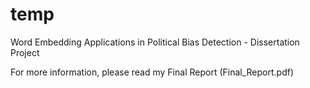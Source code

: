 # temp
 Word Embedding Applications in Political Bias Detection - Dissertation Project

For more information, please read my Final Report (Final_Report.pdf)
